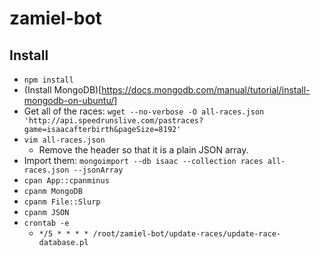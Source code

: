 # zamiel-bot

Install
-------

* `npm install`
* (Install MongoDB)[https://docs.mongodb.com/manual/tutorial/install-mongodb-on-ubuntu/]
* Get all of the races: `wget --no-verbose -O all-races.json 'http://api.speedrunslive.com/pastraces?game=isaacafterbirth&pageSize=8192'`
* `vim all-races.json`
  * Remove the header so that it is a plain JSON array.
* Import them: `mongoimport --db isaac --collection races all-races.json --jsonArray`
* `cpan App::cpanminus`
* `cpanm MongoDB`
* `cpanm File::Slurp`
* `cpanm JSON`
* `crontab -e`
  * `*/5 * * * * /root/zamiel-bot/update-races/update-race-database.pl`
